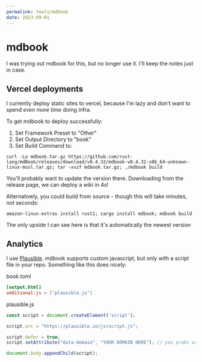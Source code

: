 ```yaml
---
permalink: tools/mdbook
date: 2023-09-01
---
```

# mdbook

I was trying out mdbook for this, but no longer use it. I'll keep the notes just in case.

## Vercel deployments
I currently deploy static sites to vercel, because I'm lazy and don't want to spend _even more time_ doing infra.

To get mdbook to deploy successfully:

1. Set Framework Preset to "Other"
2. Set Output Directory to "book"
3. Set Build Command to: 
```
curl -Lo mdbook.tar.gz https://github.com/rust-lang/mdBook/releases/download/v0.4.32/mdbook-v0.4.32-x86_64-unknown-linux-musl.tar.gz; tar -xvzf mdbook.tar.gz; ./mdbook build
```

You'll probably want to update the version there. Downloading from the release page, we can deploy a wiki in 4s!

Alternatively, you could build from source - though this will take minutes, not seconds:
```
amazon-linux-extras install rust1; cargo install mdbook; mdbook build
```

The only upside I can see here is that it's automatically the newest version

## Analytics
I use [Plausible](https://plausible.io). mdbook supports custom javascript, but only with a script file in your repo. Something like this does nicely:

book.toml
```toml
[output.html]
additional-js = ["plausible.js"]
```

plausible.js
```javascript
const script = document.createElement('script');

script.src = "https://plausible.io/js/script.js";

script.defer = true;
script.setAttribute("data-domain", "YOUR DOMAIN HERE"); // you probs want to change this

document.body.appendChild(script);
```